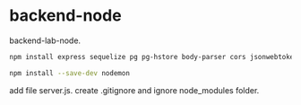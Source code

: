 # backend-node

backend-lab-node.

```bash
npm install express sequelize pg pg-hstore body-parser cors jsonwebtoken bcryptjs dotenv socket.io
```

```bash
npm install --save-dev nodemon
```

add file server.js.
create .gitignore and ignore node_modules folder.
